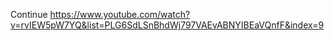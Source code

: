 Continue https://www.youtube.com/watch?v=rvIEW5pW7YQ&list=PLG6SdLSnBhdWj797VAEvABNYIBEaVQnfF&index=9
